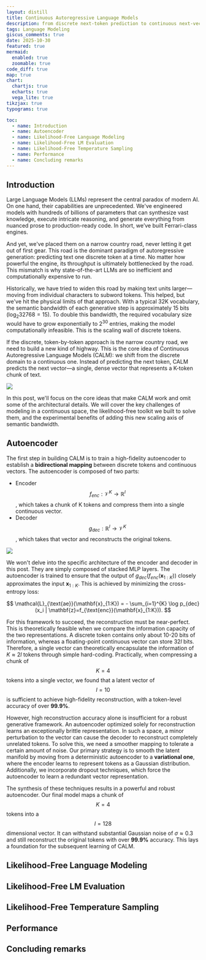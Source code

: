 ```yaml
---
layout: distill
title: Continuous Autoregressive Language Models
description: from discrete next-token prediction to continuous next-vector prediction
tags: Language Modeling
giscus_comments: true
date: 2025-10-30
featured: true
mermaid:
  enabled: true
  zoomable: true
code_diff: true
map: true
chart:
  chartjs: true
  echarts: true
  vega_lite: true
tikzjax: true
typograms: true

toc:
  - name: Introduction
  - name: Autoencoder
  - name: Likelihood-Free Language Modeling
  - name: Likelihood-Free LM Evaluation
  - name: Likelihood-Free Temperature Sampling
  - name: Performance
  - name: Concluding remarks
---
```


## Introduction

Large Language Models (LLMs) represent the central paradox of modern AI. On one hand, their capabilities are unprecedented. We've engineered models with hundreds of billions of parameters that can synthesize vast knowledge, execute intricate reasoning, and generate everything from nuanced prose to production-ready code. In short, we’ve built Ferrari-class engines.

And yet, we've placed them on a narrow country road, never letting it get out of first gear. This road is the dominant paradigm of autoregressive generation: predicting text one discrete token at a time. No matter how powerful the engine, its throughput is ultimately bottlenecked by the road. This mismatch is why state-of-the-art LLMs are so inefficient and computationally expensive to run.

Historically, we have tried to widen this road by making text units larger—moving from individual characters to subword tokens. This helped, but we've hit the physical limits of that approach. With a typical 32K vocabulary, the semantic bandwidth of each generative step is approximately 15 bits ($\log_2 32768 = 15$). To double this bandwidth, the required vocabulary size would have to grow exponentially to $2^{30}$ entries, making the model computationally infeasible. This is the scaling wall of discrete tokens.

If the discrete, token-by-token approach is the narrow country road, we need to build a new kind of highway. This is the core idea of Continuous Autoregressive Language Models (CALM): we shift from the discrete domain to a continuous one. Instead of predicting the next token, CALM predicts the next vector—a single, dense vector that represents a K-token chunk of text.

<div class='l-body'>
<img class="img-fluid rounded z-depth-1" src="{{ site.baseurl }}/img/CALM/calm_fig1.png">
</div>

In this post, we'll focus on the core ideas that make CALM work and omit some of the architectural details. We will cover the key challenges of modeling in a continuous space, the likelihood-free toolkit we built to solve them, and the experimental benefits of adding this new scaling axis of semantic bandwidth.

## Autoencoder

The first step in building CALM is to train a high-fidelity autoencoder to establish a **bidirectional mapping** between discrete tokens and continuous vectors. The autoencoder is composed of two parts:
* Encoder $$f_{enc}: \mathcal{V}^K \to \mathbb{R}^l$$, which takes a chunk of K tokens and compress them into a single continuous vector.
* Decoder $$g_{dec}: \mathbb{R}^l \to \mathcal{V}^K$$, which takes that vector and reconstructs the original tokens.

<div class='l-body'>
<img class="img-fluid rounded z-depth-1" src="{{ site.baseurl }}/assets/img/CALM/calm_fig2.png">
</div>

We won't delve into the specific architecture of the encoder and decoder in this post. They are simply composed of stacked MLP layers. The autoencoder is trained to ensure that the output of $g_{dec}(f_{enc}(\mathbf{x}_{1:K}))$ closely approximates the input $\mathbf{x}_{1:K}$. This is achieved by minimizing the cross-entropy loss:

$$
\mathcal{L}_{\text{ae}}(\mathbf{x}_{1:K}) = - \sum_{i=1}^{K} \log p_{dec}(x_i | \mathbf{z}=f_{\text{enc}}(\mathbf{x}_{1:K})).
$$

For this framework to succeed, the reconstruction must be near-perfect. This is theoretically feasible when we compare the information capacity of the two representations. A discrete token contains only about 10-20 bits of information, whereas a floating-point continuous vector can store $32l$ bits. Therefore, a single vector can theoretically encapsulate the information of $K\approx 2l$ tokens through simple hard-coding. Practically, when compressing a chunk of $$K=4$$ tokens into a single vector, we found that a latent vector of $$l=10$$ is sufficient to achieve high-fidelity reconstruction, with a token-level accuracy of over **99.9%**.

However, high reconstruction accuracy alone is insufficient for a robust generative framework. An autoencoder optimized solely for reconstruction learns an exceptionally brittle representation. In such a space, a minor perturbation to the vector can cause the decoder to reconstruct completely unrelated tokens. To solve this, we need a smoother mapping to tolerate a certain amount of noise. Our primary strategy is to smooth the latent manifold by moving from a deterministic autoencoder to a **variational one**, where the encoder learns to represent tokens as a Gaussian distribution. Additionally, we incorporate dropout techniques, which force the autoencoder to learn a redundant vector representation.

The synthesis of these techniques results in a powerful and robust autoencoder. Our final model maps a chunk of $$K=4$$ tokens into a $$l=128$$ dimensional vector. It can withstand substantial Gaussian noise of $\sigma \approx 0.3$ and still reconstruct the original tokens with over **99.9%** accuracy. This lays a foundation for the subsequent learning of CALM.

## Likelihood-Free Language Modeling

## Likelihood-Free LM Evaluation

## Likelihood-Free Temperature Sampling

## Performance

## Concluding remarks
